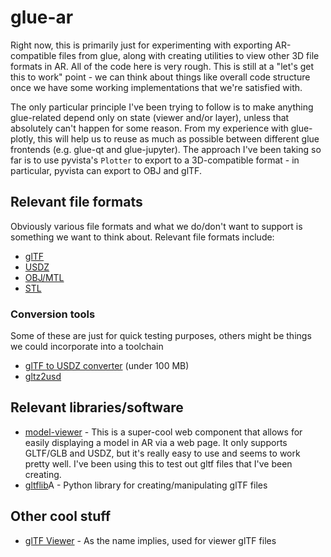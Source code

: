 # glue-ar

Right now, this is primarily just for experimenting with exporting AR-compatible files from glue, along with creating utilities to view other 3D file formats in AR. All of the code here is very rough. This is still at a "let's get this to work" point - we can think about things like overall code structure once we have some working implementations that we're satisfied with.

The only particular principle I've been trying to follow is to make anything glue-related depend only on state (viewer and/or layer), unless that absolutely can't happen for some reason. From my experience with glue-plotly, this will help us to reuse as much as possible between different glue frontends (e.g. glue-qt and glue-jupyter). The approach I've been taking so far is to use pyvista's `Plotter` to export to a 3D-compatible format - in particular, pyvista can export to OBJ and glTF.


## Relevant file formats

Obviously various file formats and what we do/don't want to support is something we want to think about. Relevant file formats include:

* [glTF](https://en.wikipedia.org/wiki/GlTF)
* [USDZ](https://en.wikipedia.org/wiki/Universal_Scene_Description)
* [OBJ/MTL](https://en.wikipedia.org/wiki/Wavefront_.obj_file)
* [STL](https://en.wikipedia.org/wiki/STL_(file_format))

### Conversion tools

Some of these are just for quick testing purposes, others might be things we could incorporate into a toolchain

* [glTF to USDZ converter](https://products.aspose.app/3d/conversion/gltf-to-usdz) (under 100 MB)
* [gltz2usd](https://github.com/kcoley/gltf2usd)


## Relevant libraries/software

* [model-viewer](https://modelviewer.dev/) - This is a super-cool web component that allows for easily displaying a model in AR via a web page. It only supports GLTF/GLB and USDZ, but it's really easy to use and seems to work pretty well. I've been using this to test out gltf files that I've been creating.
* [gltflib](https://github.com/lukas-shawford/gltflib)A - Python library for creating/manipulating glTF files

## Other cool stuff

* [glTF Viewer](https://gltf-viewer.donmccurdy.com/) - As the name implies, used for viewer glTF files
